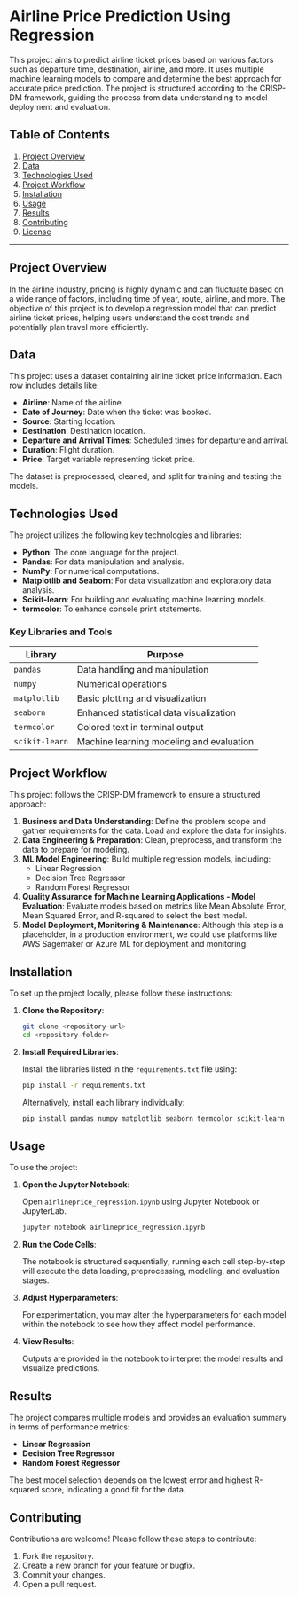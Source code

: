 # Airline Price Prediction Using Regression

This project aims to predict airline ticket prices based on various factors such as departure time, destination, airline, and more. It uses multiple machine learning models to compare and determine the best approach for accurate price prediction. The project is structured according to the CRISP-DM framework, guiding the process from data understanding to model deployment and evaluation.

## Table of Contents

1. [Project Overview](#project-overview)
2. [Data](#data)
3. [Technologies Used](#technologies-used)
4. [Project Workflow](#project-workflow)
5. [Installation](#installation)
6. [Usage](#usage)
7. [Results](#results)
8. [Contributing](#contributing)
9. [License](#license)

---

## Project Overview

In the airline industry, pricing is highly dynamic and can fluctuate based on a wide range of factors, including time of year, route, airline, and more. The objective of this project is to develop a regression model that can predict airline ticket prices, helping users understand the cost trends and potentially plan travel more efficiently.

## Data

This project uses a dataset containing airline ticket price information. Each row includes details like:
- **Airline**: Name of the airline.
- **Date of Journey**: Date when the ticket was booked.
- **Source**: Starting location.
- **Destination**: Destination location.
- **Departure and Arrival Times**: Scheduled times for departure and arrival.
- **Duration**: Flight duration.
- **Price**: Target variable representing ticket price.

The dataset is preprocessed, cleaned, and split for training and testing the models.

## Technologies Used

The project utilizes the following key technologies and libraries:

- **Python**: The core language for the project.
- **Pandas**: For data manipulation and analysis.
- **NumPy**: For numerical computations.
- **Matplotlib and Seaborn**: For data visualization and exploratory data analysis.
- **Scikit-learn**: For building and evaluating machine learning models.
- **termcolor**: To enhance console print statements.

### Key Libraries and Tools

| Library       | Purpose                                |
|---------------|----------------------------------------|
| `pandas`      | Data handling and manipulation         |
| `numpy`       | Numerical operations                   |
| `matplotlib`  | Basic plotting and visualization       |
| `seaborn`     | Enhanced statistical data visualization|
| `termcolor`   | Colored text in terminal output        |
| `scikit-learn`| Machine learning modeling and evaluation|

## Project Workflow

This project follows the CRISP-DM framework to ensure a structured approach:

1. **Business and Data Understanding**: Define the problem scope and gather requirements for the data. Load and explore the data for insights.
2. **Data Engineering & Preparation**: Clean, preprocess, and transform the data to prepare for modeling.
3. **ML Model Engineering**: Build multiple regression models, including:
   - Linear Regression
   - Decision Tree Regressor
   - Random Forest Regressor
4. **Quality Assurance for Machine Learning Applications - Model Evaluation**: Evaluate models based on metrics like Mean Absolute Error, Mean Squared Error, and R-squared to select the best model.
5. **Model Deployment, Monitoring & Maintenance**: Although this step is a placeholder, in a production environment, we could use platforms like AWS Sagemaker or Azure ML for deployment and monitoring.

## Installation

To set up the project locally, please follow these instructions:

1. **Clone the Repository**:

   ```bash
   git clone <repository-url>
   cd <repository-folder>
   ```

2. **Install Required Libraries**:

   Install the libraries listed in the `requirements.txt` file using:

   ```bash
   pip install -r requirements.txt
   ```

   Alternatively, install each library individually:

   ```bash
   pip install pandas numpy matplotlib seaborn termcolor scikit-learn
   ```

## Usage

To use the project:

1. **Open the Jupyter Notebook**:

   Open `airlineprice_regression.ipynb` using Jupyter Notebook or JupyterLab.

   ```bash
   jupyter notebook airlineprice_regression.ipynb
   ```

2. **Run the Code Cells**:

   The notebook is structured sequentially; running each cell step-by-step will execute the data loading, preprocessing, modeling, and evaluation stages.

3. **Adjust Hyperparameters**:

   For experimentation, you may alter the hyperparameters for each model within the notebook to see how they affect model performance.

4. **View Results**:

   Outputs are provided in the notebook to interpret the model results and visualize predictions.

## Results

The project compares multiple models and provides an evaluation summary in terms of performance metrics:

- **Linear Regression**
- **Decision Tree Regressor**
- **Random Forest Regressor**

The best model selection depends on the lowest error and highest R-squared score, indicating a good fit for the data.

## Contributing

Contributions are welcome! Please follow these steps to contribute:

1. Fork the repository.
2. Create a new branch for your feature or bugfix.
3. Commit your changes.
4. Open a pull request.

